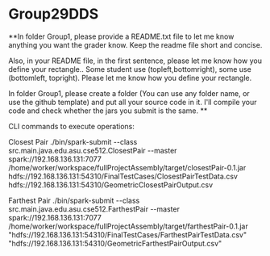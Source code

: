 # Group29DDS
**In folder Group1, please provide a README.txt file to let me know anything you want the grader know. Keep the readme file short and concise.


Also, in your README file, in the first sentence, please let me know how you define your rectangle.. Some student use (topleft,bottomright), some use (bottomleft, topright). Please let me know how you define your rectangle.

In folder Group1, please create a folder (You can use any folder name, or use the github template) and put all your source code in it. I'll compile your code and check whether the jars you submit is the same.
**

CLI commands to execute operations: 

Closest Pair
./bin/spark-submit --class src.main.java.edu.asu.cse512.ClosestPair --master spark://192.168.136.131:7077 /home/worker/workspace/fullProjectAssembly/target/closestPair-0.1.jar hdfs://192.168.136.131:54310/FinalTestCases/ClosestPairTestData.csv hdfs://192.168.136.131:54310/GeometricClosestPairOutput.csv

Farthest Pair
./bin/spark-submit --class src.main.java.edu.asu.cse512.FarthestPair --master spark://192.168.136.131:7077 /home/worker/workspace/fullProjectAssembly/target/farthestPair-0.1.jar "hdfs://192.168.136.131:54310/FinalTestCases/FarthestPairTestData.csv" "hdfs://192.168.136.131:54310/GeometricFarthestPairOutput.csv"


